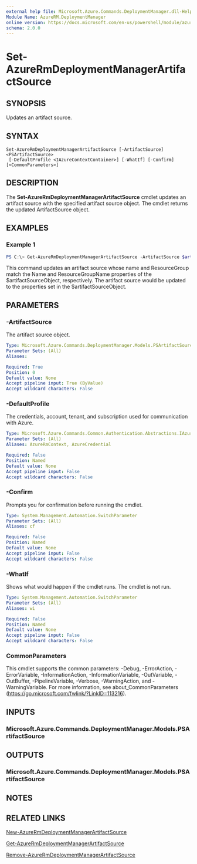 ```yaml
---
external help file: Microsoft.Azure.Commands.DeploymentManager.dll-Help.xml
Module Name: AzureRM.DeploymentManager
online version: https://docs.microsoft.com/en-us/powershell/module/azurerm.deploymentmanager/set-azurermdeploymentmanagerartifactsource
schema: 2.0.0
---
```


# Set-AzureRmDeploymentManagerArtifactSource

## SYNOPSIS
Updates an artifact source.

## SYNTAX

```
Set-AzureRmDeploymentManagerArtifactSource [-ArtifactSource] <PSArtifactSource>
 [-DefaultProfile <IAzureContextContainer>] [-WhatIf] [-Confirm] [<CommonParameters>]
```

## DESCRIPTION
The **Set-AzureRmDeploymentManagerArtifactSource** cmdlet updates an artifact source with the specified artifact source object.
The cmdlet returns the updated ArtifactSource object.

## EXAMPLES

### Example 1
```powershell
PS C:\> Get-AzureRmDeploymentManagerArtifactSource -ArtifactSource $artifactSourceObject
```

This command updates an artifact source whose name and ResourceGroup match the Name and ResourceGroupName properties of the $artifactSourceObject, respectively.
The artifact source would be updated to the properties set in the $artifactSourceObject.

## PARAMETERS

### -ArtifactSource
The artifact source object.

```yaml
Type: Microsoft.Azure.Commands.DeploymentManager.Models.PSArtifactSource
Parameter Sets: (All)
Aliases:

Required: True
Position: 0
Default value: None
Accept pipeline input: True (ByValue)
Accept wildcard characters: False
```

### -DefaultProfile
The credentials, account, tenant, and subscription used for communication with Azure.

```yaml
Type: Microsoft.Azure.Commands.Common.Authentication.Abstractions.IAzureContextContainer
Parameter Sets: (All)
Aliases: AzureRmContext, AzureCredential

Required: False
Position: Named
Default value: None
Accept pipeline input: False
Accept wildcard characters: False
```

### -Confirm
Prompts you for confirmation before running the cmdlet.

```yaml
Type: System.Management.Automation.SwitchParameter
Parameter Sets: (All)
Aliases: cf

Required: False
Position: Named
Default value: None
Accept pipeline input: False
Accept wildcard characters: False
```

### -WhatIf
Shows what would happen if the cmdlet runs. The cmdlet is not run.

```yaml
Type: System.Management.Automation.SwitchParameter
Parameter Sets: (All)
Aliases: wi

Required: False
Position: Named
Default value: None
Accept pipeline input: False
Accept wildcard characters: False
```

### CommonParameters
This cmdlet supports the common parameters: -Debug, -ErrorAction, -ErrorVariable, -InformationAction, -InformationVariable, -OutVariable, -OutBuffer, -PipelineVariable, -Verbose, -WarningAction, and -WarningVariable. For more information, see about_CommonParameters (https://go.microsoft.com/fwlink/?LinkID=113216).

## INPUTS

### Microsoft.Azure.Commands.DeploymentManager.Models.PSArtifactSource

## OUTPUTS

### Microsoft.Azure.Commands.DeploymentManager.Models.PSArtifactSource

## NOTES

## RELATED LINKS

[New-AzureRmDeploymentManagerArtifactSource](./New-AzureRmDeploymentManagerArtifactSource.md)

[Get-AzureRmDeploymentManagerArtifactSource](./Get-AzureRmDeploymentManagerArtifactSource.md)

[Remove-AzureRmDeploymentManagerArtifactSource](./Remove-AzureRmDeploymentManagerArtifactSource.md)